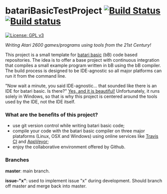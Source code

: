 # batariBasicTestProject [![Build Status](https://travis-ci.org/benvenutti/batariBasicTestProject.svg?branch=master)](https://travis-ci.org/benvenutti/batariBasicTestProject) [![Build status](https://ci.appveyor.com/api/projects/status/d6lgvg6si7c2ccsd?svg=true)](https://ci.appveyor.com/project/benvenutti/bataribasictestproject)
 [![License: GPL v3](https://img.shields.io/badge/License-GPL%20v3-blue.svg)](http://www.gnu.org/licenses/gpl-3.0)

*Writing Atari 2600 games/programs using tools from the 21st Century!*

This project is a small template for [batari basic](http://bataribasic.com/) (bB) code based repositories. The idea is to offer a base project with continuous integration that compiles a small example program written in bB using the bB compiler. The build process is designed to be IDE-agnostic so all major platforms can run it from the command line.

"Now wait a minute, you said IDE-agnostic... that sounded like there is an IDE for batari basic. Is there?" [Yes, and it is beautiful!](http://atariage.com/forums/topic/123849-visual-bb-10-a-new-ide-for-batari-basic/) Unfortunately, it runs solely in Windows, so that is why this project is centered around the tools used by the IDE, not the IDE itself.

### What are the benefits of this project?

- use git version control while writing batari basic code;
- compile your code with the batari basic compiler on three major plataforms (Linux, OSX and Windows) using online services like [Travis CI](https://travis-ci.org/) and [AppVeyor](https://www.appveyor.com/);
- enjoy the collaborative environment offered by Github.

### Branches

**master**: main branch.

**issue-"x"**: used to implement issue "x" during development. Should branch off master and merge back into master.
